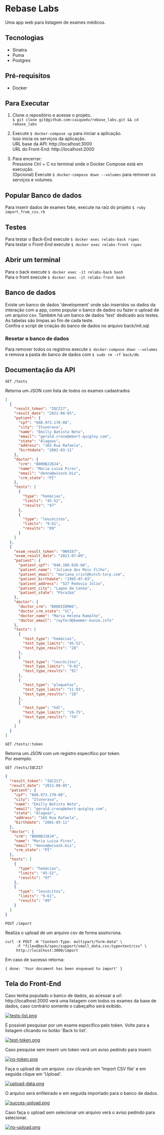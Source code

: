 # Rebase Labs
Uma app web para listagem de exames médicos.

## Tecnologias 
- Sinatra
- Puma
- Postgres

## Pré-requisitos
- Docker

## Para Executar 
1. Clone o repositório e acesse o projeto. <br>
`$ git clone git@github.com:caiquedv/rebase_labs.git && cd rebase_labs`

2. Execute `$ docker-compose up` para iniciar a aplicação. <br>
Isso inicia os serviços da aplicação. <br>
URL base da API: http://localhost:3000 <br>
URL do Front-End: http://localhost:2000

3. Para encerrar: <br>
Pressione Ctrl + C no terminal onde o Docker Compose está em execução. <br>
(Opcional) Execute `$ docker-compose down --volumes` para remover os serviços e volumes.

## Popular Banco de dados
Para inserir dados de exames fake, execute na raíz do projeto `$ ruby import_from_csv.rb`

## Testes
Para testar o Back-End execute `$ docker exec relabs-back rspec` <br>
Para testar o Front-End execute `$ docker exec relabs-front rspec` <br>

## Abrir um terminal
Para o back execute `$ docker exec -it relabs-back bash` <br>
Para o front execute `$ docker exec -it relabs-front bash`

## Banco de dados
Existe um banco de dados 'development' onde são inseridos os dados da interação com a app, como popular o banco de dados ou fazer o upload de um arquivo csv. Também há um banco de dados 'test' dedicado aos testes. As tabelas são limpas ao fim de cada teste. <br>
Confira o script de criação do banco de dados no arquivo back/init.sql.

### Resetar o banco de dados
Para remover todos os registros execute `$ docker-compose down --volumes` e remova a pasta do banco de dados com `$ sudo rm -rf back/db`.

## Documentação da API

```shell
GET /tests
```

Retorna um JSON com lista de todos os exames cadastrados

```json
[
  {
    "result_token": "IQCZ17",
    "result_date": "2021-08-05",
    "patient": {
      "cpf": "048.973.170-88",
      "city": "Ituverava",
      "name": "Emilly Batista Neto",
      "email": "gerald.crona@ebert-quigley.com",
      "state": "Alagoas",
      "address": "165 Rua Rafaela",
      "birthdate": "2001-03-11"
    },
    "doctor": {
      "crm": "B000BJ20J4",
      "name": "Maria Luiza Pires",
      "email": "denna@wisozk.biz",
      "crm_state": "PI"
    },
    "tests": [
      {
        "type": "hemácias",
        "limits": "45-52",
        "results": "97"
      },
      {
        "type": "leucócitos",
        "limits": "9-61",
        "results": "89"
      }
    ]  
  },
  {
    "exam_result_token": "0W9I67",
    "exam_result_date": "2021-07-09",
    "patient": {
      "patient_cpf": "048.108.026-04",
      "patient_name": "Juliana dos Reis Filho",
      "patient_email": "mariana_crist@kutch-torp.com",
      "patient_birthdate": "1995-07-03",
      "patient_address": "527 Rodovia Júlio",
      "patient_city": "Lagoa da Canoa",
      "patient_state": "Paraíba"
    },
    "doctor": {
      "doctor_crm": "B0002IQM66",
      "doctor_crm_state": "SC",
      "doctor_name": "Maria Helena Ramalho",
      "doctor_email": "rayford@kemmer-kunze.info"
    },
    "tests": [
      {
        "test_type": "hemácias",
        "test_type_limits": "45-52",
        "test_type_results": "28"
      },
      {
        "test_type": "leucócitos",
        "test_type_limits": "9-61",
        "test_type_results": "91"
      },
      {
        "test_type": "plaquetas",
        "test_type_limits": "11-93",
        "test_type_results": "18"
      },
      {
        "test_type": "hdl",
        "test_type_limits": "19-75",
        "test_type_results": "74"
      }
    ]
  }
]
```

```shell
GET /tests/:token
```

Retorna um JSON com um registro específico por token. <br>
Por exemplo:

```shell
GET /tests/IQCZ17
```

```json
{
  "result_token": "IQCZ17",
  "result_date": "2021-08-05",
  "patient": {
    "cpf": "048.973.170-88",
    "city": "Ituverava",
    "name": "Emilly Batista Neto",
    "email": "gerald.crona@ebert-quigley.com",
    "state": "Alagoas",
    "address": "165 Rua Rafaela",
    "birthdate": "2001-03-11"
  },
  "doctor": {
    "crm": "B000BJ20J4",
    "name": "Maria Luiza Pires",
    "email": "denna@wisozk.biz",
    "crm_state": "PI"
  },
  "tests": [
    {
      "type": "hemácias",
      "limits": "45-52",
      "results": "97"
    },
    {
      "type": "leucócitos",
      "limits": "9-61",
      "results": "89"
    }
  ]  
}
```

```shell
POST /import
```
Realiza o upload de um arquivo csv de forma assíncrona.

```
curl -X POST -H "Content-Type: multipart/form-data" \
     -F "file=@back/spec/support/small_data.csv;type=text/csv" \
     http://localhost:3000/import
```
Em caso de sucesso retorna:
```
{ done: 'Your document has been enqueued to import' }
```

## Tela do Front-End
Caso tenha populado o banco de dados, ao acessar a url http://localhost:2000 verá uma listagem com todos os exames da base de dados, caso contrário somente o cabeçalho será exibido.

[![tests-list.png](https://i.postimg.cc/t7QTBrN1/tests-list.png)](https://postimg.cc/5Qgb0SG1)

É possível pesquisar por um exame específico pelo token. Volte para a listagem clicando no botão 'Back to list'.

[![test-token.png](https://i.postimg.cc/MGmfL8ny/test-token.png)](https://postimg.cc/7CbLCdM6)

Caso pesquise sem inserir um token verá um aviso pedindo para inserir.

[![no-token.png](https://i.postimg.cc/ZqzV33BV/no-token.png)](https://postimg.cc/TKQVvKcD)

Faça o upload de um arquivo .csv clicando em 'Import CSV file' e em seguida clique em 'Upload'.

[![upload-data.png](https://i.postimg.cc/sDSjKdHK/upload-data.png)](https://postimg.cc/rKV2Fbkt)

O arquivo será enfileirado e em seguida importado para o banco de dados.

[![succes-upload.png](https://i.postimg.cc/909DG4qY/succes-upload.png)](https://postimg.cc/8f1kGz47)

Caso faça o upload sem selecionar um arquivo verá o aviso pedindo para selecionar.

[![no-upload.png](https://i.postimg.cc/3JgPqKXS/no-upload.png)](https://postimg.cc/8jzKJgnM)